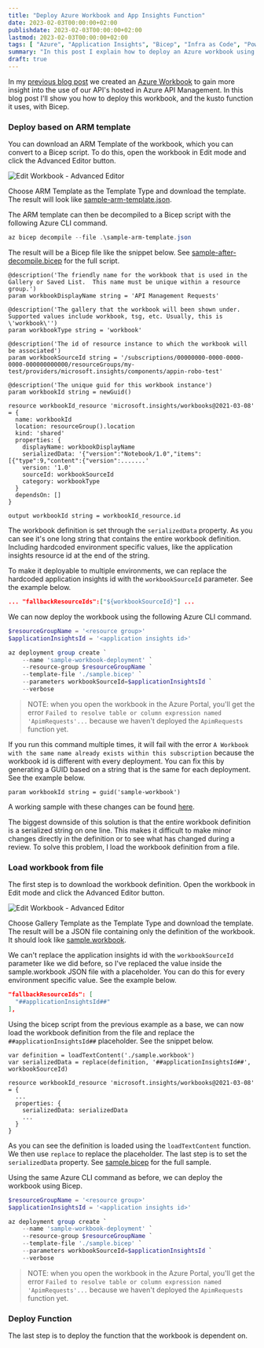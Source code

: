 ```yaml
---
title: "Deploy Azure Workbook and App Insights Function"
date: 2023-02-03T00:00:00+02:00
publishdate: 2023-02-03T00:00:00+02:00
lastmod: 2023-02-03T00:00:00+02:00
tags: [ "Azure", "Application Insights", "Bicep", "Infra as Code", "PowerShell" ]
summary: "In this post I explain how to deploy an Azure workbook using Bicep and set environment specific variables. To improve maintainability of the Bicep script, I convert the workbook JSON definition to a formatted Bicep object with PowerShell."
draft: true
---
```


In my [previous blog post](/blog/2023/02/28/azure-workbook-tips-and-tricks/) we created an [Azure Workbook](https://learn.microsoft.com/en-us/azure/azure-monitor/visualize/workbooks-overview) to gain more insight into the use of our API's hosted in Azure API Management. In this blog post I'll show you how to deploy this workbook, and the kusto function it uses, with Bicep.

### Deploy based on ARM template

You can download an ARM Template of the workbook, which you can convert to a Bicep script. To do this, open the workbook in Edit mode and click the Advanced Editor button.

![Edit Workbook - Advanced Editor](../../../../../images/deploy-azure-workbook-and-app-insights-function/edit-workbook-advanced-editor.png)

Choose ARM Template as the Template Type and download the template. The result will look like [sample-arm-template.json](https://github.com/ronaldbosma/blog-code-examples/tree/master/DeployAzureWorkbookAndAppInsightsFunction/arm-template/sample-arm-template.json).

The ARM template can then be decompiled to a Bicep script with the following Azure CLI command. 

```powershell
az bicep decompile --file .\sample-arm-template.json
```

The result will be a Bicep file like the snippet below. See [sample-after-decompile.bicep](https://github.com/ronaldbosma/blog-code-examples/tree/master/DeployAzureWorkbookAndAppInsightsFunction/arm-template/sample-after-decompile.bicep) for the full script.

```bicep
@description('The friendly name for the workbook that is used in the Gallery or Saved List.  This name must be unique within a resource group.')
param workbookDisplayName string = 'API Management Requests'

@description('The gallery that the workbook will been shown under. Supported values include workbook, tsg, etc. Usually, this is \'workbook\'')
param workbookType string = 'workbook'

@description('The id of resource instance to which the workbook will be associated')
param workbookSourceId string = '/subscriptions/00000000-0000-0000-0000-000000000000/resourceGroups/my-test/providers/microsoft.insights/components/appin-robo-test'

@description('The unique guid for this workbook instance')
param workbookId string = newGuid()

resource workbookId_resource 'microsoft.insights/workbooks@2021-03-08' = {
  name: workbookId
  location: resourceGroup().location
  kind: 'shared'
  properties: {
    displayName: workbookDisplayName
    serializedData: '{"version":"Notebook/1.0","items":[{"type":9,"content":{"version":.......'
    version: '1.0'
    sourceId: workbookSourceId
    category: workbookType
  }
  dependsOn: []
}

output workbookId string = workbookId_resource.id
```

The workbook definition is set through the `serializedData` property. As you can see it's one long string that contains the entire workbook definition. Including hardcoded environment specific values, like the application insights resource id at the end of the string.

To make it deployable to multiple environments, we can replace the hardcoded application insights id with the `workbookSourceId` parameter. See the example below.

```json
... "fallbackResourceIds":["${workbookSourceId}"] ...
```

We can now deploy the workbook using the following Azure CLI command.

```powershell
$resourceGroupName = '<resource group>'
$applicationInsightsId = '<application insights id>'

az deployment group create `
    --name 'sample-workbook-deployment' `
    --resource-group $resourceGroupName `
    --template-file './sample.bicep' `
    --parameters workbookSourceId=$applicationInsightsId `
    --verbose
```

> NOTE: when you open the workbook in the Azure Portal, you'll get the error `Failed to resolve table or column expression named 'ApimRequests'...` because we haven't deployed the `ApimRequests` function yet.

If you run this command multiple times, it will fail with the error `A Workbook with the same name already exists within this subscription` because the workbook id is different with every deployment. You can fix this by generating a GUID based on a string that is the same for each deployment. See the example below.

```
param workbookId string = guid('sample-workbook')
```

A working sample with these changes can be found [here](https://github.com/ronaldbosma/blog-code-examples/tree/master/DeployAzureWorkbookAndAppInsightsFunction/arm-template/sample.bicep). 

The biggest downside of this solution is that the entire workbook definition is a serialized string on one line. This makes it difficult to make minor changes directly in the definition or to see what has changed during a review. To solve this problem, I load the workbook definition from a file. 

### Load workbook from file

The first step is to download the workbook definition. Open the workbook in Edit mode and click the Advanced Editor button.

![Edit Workbook - Advanced Editor](../../../../../images/deploy-azure-workbook-and-app-insights-function/edit-workbook-advanced-editor.png)

Choose Gallery Template as the Template Type and download the template. The result will be a JSON file containing only the definition of the workbook. It should look like [sample.workbook](https://github.com/ronaldbosma/blog-code-examples/tree/master/DeployAzureWorkbookAndAppInsightsFunction/exports/sample.workbook).

We can't replace the application insights id with the `workbookSourceId` parameter like we did before, so I've replaced the value inside the sample.workbook JSON file with a placeholder. You can do this for every environment specific value. See the example below.

```json
"fallbackResourceIds": [
  "##applicationInsightsId##"
],
```

Using the bicep script from the previous example as a base, we can now load the workbook definition from the file and replace the `##applicationInsightsId##` placeholder. See the snippet below.

```bicep
var definition = loadTextContent('./sample.workbook')
var serializedData = replace(definition, '##applicationInsightsId##', workbookSourceId)

resource workbookId_resource 'microsoft.insights/workbooks@2021-03-08' = {
  ...
  properties: {
    serializedData: serializedData
    ...
  }
}
```

As you can see the definition is loaded using the `loadTextContent` function. We then use `replace` to replace the placeholder. The last step is to set the `serializedData` property. See [sample.bicep](https://github.com/ronaldbosma/blog-code-examples/tree/master/DeployAzureWorkbookAndAppInsightsFunction/exports/sample.bicep) for the full sample.

Using the same Azure CLI command as before, we can deploy the workbook using Bicep.

```powershell
$resourceGroupName = '<resource group>'
$applicationInsightsId = '<application insights id>'

az deployment group create `
    --name 'sample-workbook-deployment' `
    --resource-group $resourceGroupName `
    --template-file './sample.bicep' `
    --parameters workbookSourceId=$applicationInsightsId `
    --verbose
```

> NOTE: when you open the workbook in the Azure Portal, you'll get the error `Failed to resolve table or column expression named 'ApimRequests'...` because we haven't deployed the `ApimRequests` function yet.


### Deploy Function

The last step is to deploy the function that the workbook is dependent on. 